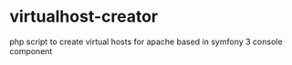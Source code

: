 # virtualhost-creator
php script to create virtual hosts for apache based in symfony 3 console component
